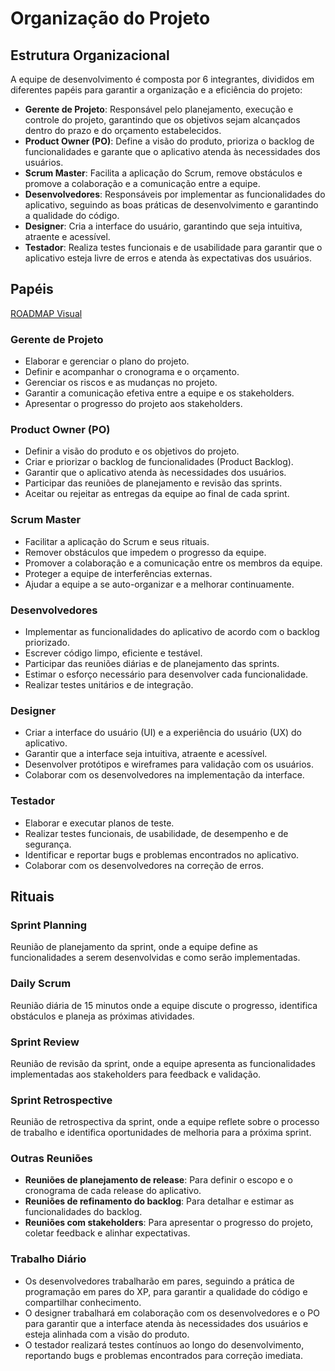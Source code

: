 # Organização do Projeto

## Estrutura Organizacional

A equipe de desenvolvimento é composta por 6 integrantes, divididos em diferentes papéis para garantir a organização e a eficiência do projeto:

- **Gerente de Projeto**: Responsável pelo planejamento, execução e controle do projeto, garantindo que os objetivos sejam alcançados dentro do prazo e do orçamento estabelecidos.
- **Product Owner (PO)**: Define a visão do produto, prioriza o backlog de funcionalidades e garante que o aplicativo atenda às necessidades dos usuários.
- **Scrum Master**: Facilita a aplicação do Scrum, remove obstáculos e promove a colaboração e a comunicação entre a equipe.
- **Desenvolvedores**: Responsáveis por implementar as funcionalidades do aplicativo, seguindo as boas práticas de desenvolvimento e garantindo a qualidade do código.
- **Designer**: Cria a interface do usuário, garantindo que seja intuitiva, atraente e acessível.
- **Testador**: Realiza testes funcionais e de usabilidade para garantir que o aplicativo esteja livre de erros e atenda às expectativas dos usuários.

## Papéis

[ROADMAP Visual](https://miro.com/app/board/uXjVKmd4UU4=/?share_link_id=234361324001)

### Gerente de Projeto

- Elaborar e gerenciar o plano do projeto.
- Definir e acompanhar o cronograma e o orçamento.
- Gerenciar os riscos e as mudanças no projeto.
- Garantir a comunicação efetiva entre a equipe e os stakeholders.
- Apresentar o progresso do projeto aos stakeholders.

### Product Owner (PO)

- Definir a visão do produto e os objetivos do projeto.
- Criar e priorizar o backlog de funcionalidades (Product Backlog).
- Garantir que o aplicativo atenda às necessidades dos usuários.
- Participar das reuniões de planejamento e revisão das sprints.
- Aceitar ou rejeitar as entregas da equipe ao final de cada sprint.

### Scrum Master

- Facilitar a aplicação do Scrum e seus rituais.
- Remover obstáculos que impedem o progresso da equipe.
- Promover a colaboração e a comunicação entre os membros da equipe.
- Proteger a equipe de interferências externas.
- Ajudar a equipe a se auto-organizar e a melhorar continuamente.

### Desenvolvedores

- Implementar as funcionalidades do aplicativo de acordo com o backlog priorizado.
- Escrever código limpo, eficiente e testável.
- Participar das reuniões diárias e de planejamento das sprints.
- Estimar o esforço necessário para desenvolver cada funcionalidade.
- Realizar testes unitários e de integração.

### Designer

- Criar a interface do usuário (UI) e a experiência do usuário (UX) do aplicativo.
- Garantir que a interface seja intuitiva, atraente e acessível.
- Desenvolver protótipos e wireframes para validação com os usuários.
- Colaborar com os desenvolvedores na implementação da interface.

### Testador

- Elaborar e executar planos de teste.
- Realizar testes funcionais, de usabilidade, de desempenho e de segurança.
- Identificar e reportar bugs e problemas encontrados no aplicativo.
- Colaborar com os desenvolvedores na correção de erros.

## Rituais

### Sprint Planning

Reunião de planejamento da sprint, onde a equipe define as funcionalidades a serem desenvolvidas e como serão implementadas.

### Daily Scrum

Reunião diária de 15 minutos onde a equipe discute o progresso, identifica obstáculos e planeja as próximas atividades.

### Sprint Review

Reunião de revisão da sprint, onde a equipe apresenta as funcionalidades implementadas aos stakeholders para feedback e validação.

### Sprint Retrospective

Reunião de retrospectiva da sprint, onde a equipe reflete sobre o processo de trabalho e identifica oportunidades de melhoria para a próxima sprint.

### Outras Reuniões

- **Reuniões de planejamento de release**: Para definir o escopo e o cronograma de cada release do aplicativo.
- **Reuniões de refinamento do backlog**: Para detalhar e estimar as funcionalidades do backlog.
- **Reuniões com stakeholders**: Para apresentar o progresso do projeto, coletar feedback e alinhar expectativas.

### Trabalho Diário

- Os desenvolvedores trabalharão em pares, seguindo a prática de programação em pares do XP, para garantir a qualidade do código e compartilhar conhecimento.
- O designer trabalhará em colaboração com os desenvolvedores e o PO para garantir que a interface atenda às necessidades dos usuários e esteja alinhada com a visão do produto.
- O testador realizará testes contínuos ao longo do desenvolvimento, reportando bugs e problemas encontrados para correção imediata.
